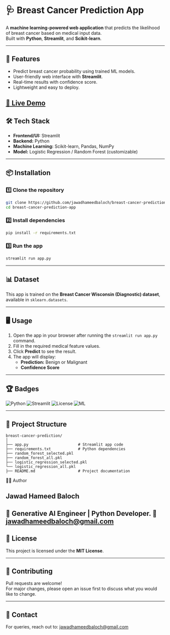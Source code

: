 # 🩺 Breast Cancer Prediction App

A **machine learning-powered web application** that predicts the likelihood of breast cancer based on medical input data.  
Built with **Python**, **Streamlit**, and **Scikit-learn**.

---

## 🚀 Features
- Predict breast cancer probability using trained ML models.
- User-friendly web interface with **Streamlit**.
- Real-time results with confidence score.
- Lightweight and easy to deploy.

**[🚀 Live Demo](https://your-live-app-link.com)**
---

## 🛠️ Tech Stack
- **Frontend/UI:** Streamlit
- **Backend:** Python
- **Machine Learning:** Scikit-learn, Pandas, NumPy
- **Model:** Logistic Regression / Random Forest (customizable)

---

## 📦 Installation

### 1️⃣ Clone the repository
```bash
git clone https://github.com/jawadhameedbaloch/breast-cancer-prediction-app.git
cd breast-cancer-prediction-app
```

### 2️⃣ Install dependencies
```bash
pip install -r requirements.txt
```

### 3️⃣ Run the app
```bash
streamlit run app.py
```

---

## 📊 Dataset
This app is trained on the **Breast Cancer Wisconsin (Diagnostic) dataset**, available in `sklearn.datasets`.

---

## 🖥️ Usage
1. Open the app in your browser after running the `streamlit run app.py` command.
2. Fill in the required medical feature values.
3. Click **Predict** to see the result.
4. The app will display:
   - **Prediction:** Benign or Malignant
   - **Confidence Score**

---

## 🏆 Badges
![Python](https://img.shields.io/badge/Python-3.8+-blue)
![Streamlit](https://img.shields.io/badge/Streamlit-Enabled-brightgreen)
![License](https://img.shields.io/badge/License-MIT-yellow)
![ML](https://img.shields.io/badge/Machine%20Learning-Scikit--learn-orange)

---

## 📌 Project Structure
```
breast-cancer-prediction/
│
├── app.py                      # Streamlit app code
├── requirements.txt            # Python dependencies
├── random_forest_selected.pkl
├── random_forest_all.pkl
├── logistic_regression_selected.pkl
└── logistic_regression_all.pkl
├── README.md                   # Project documentation
```
👨‍💻 Author

## Jawad Hameed Baloch
💼 Generative AI Engineer | Python Developer.
📧 jawadhameedbaloch@gmail.com
---

## 📜 License
This project is licensed under the **MIT License**.

---

## 🤝 Contributing
Pull requests are welcome!  
For major changes, please open an issue first to discuss what you would like to change.

---

## 📧 Contact
For queries, reach out to: jawadhameedbaloch@gmail.com
